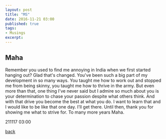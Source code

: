```yaml
---
layout: post
title: "MS"
date: 2016-11-21 03:00
published: true
tags:
- Musings
excerpt:
---
```


## [](#header-2)Maha

Remember you used to find me annoying in India when we first started hanging out? Glad that's changed. You've been such a big part of my development in so many ways. You taught me how to work out and stopped me from being skinny, you taught me how to thrive in the army. But even more than that, one thing I've never said but I admire so much about you is your determination to chase your passion despite what others think. And with that drive you become the best at what you do. I want to learn that and I would like to be like that one day. I'll get there. Until then, thank you for showing me what to strive for. To many more years Maha.

211117 03:00

[back](/index)
